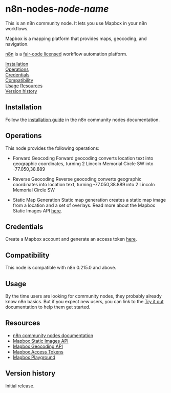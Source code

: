 # n8n-nodes-_node-name_

This is an n8n community node. It lets you use Mapbox in your n8n workflows.

Mapbox is a mapping platform that provides maps, geocoding, and navigation.

[n8n](https://n8n.io/) is a [fair-code licensed](https://docs.n8n.io/reference/license/) workflow automation platform.

[Installation](#installation)  
[Operations](#operations)  
[Credentials](#credentials)  
[Compatibility](#compatibility)  
[Usage](#usage) 
[Resources](#resources)  
[Version history](#version-history)

## Installation

Follow the [installation guide](https://docs.n8n.io/integrations/community-nodes/installation/) in the n8n community nodes documentation.

## Operations

This node provides the following operations:

- Forward Geocoding 
	Forward geocoding converts location text into geographic coordinates, turning 2 Lincoln Memorial Circle SW into -77.050,38.889

- Reverse Geocoding
	Reverse geocoding converts geographic coordinates into location text, turning -77.050,38.889 into 2 Lincoln Memorial Circle SW

- Static Map Generation
	Static map generation creates a static map image from a location and a set of overlays. 
	Read more about the Mapbox Static Images API [here](https://docs.mapbox.com/api/maps/static-images).

## Credentials

Create a Mapbox account and generate an access token [here](https://docs.mapbox.com/api/accounts/tokens/).

## Compatibility

This node is compatible with n8n 0.215.0 and above.

## Usage

By the time users are looking for community nodes, they probably already know n8n basics. But if you expect new users, you can link to the [Try it out](https://docs.n8n.io/try-it-out/) documentation to help them get started.

## Resources

* [n8n community nodes documentation](https://docs.n8n.io/integrations/community-nodes/)
* [Mapbox Static Images API](https://docs.mapbox.com/api/maps/static-images)
* [Mapbox Geocoding API](https://docs.mapbox.com/api/search/geocode/)
* [Mapbox Access Tokens](https://docs.mapbox.com/api/accounts/tokens/)
* [Mapbox Playground](https://docs.mapbox.com/playground/static/)

## Version history

Initial release.


